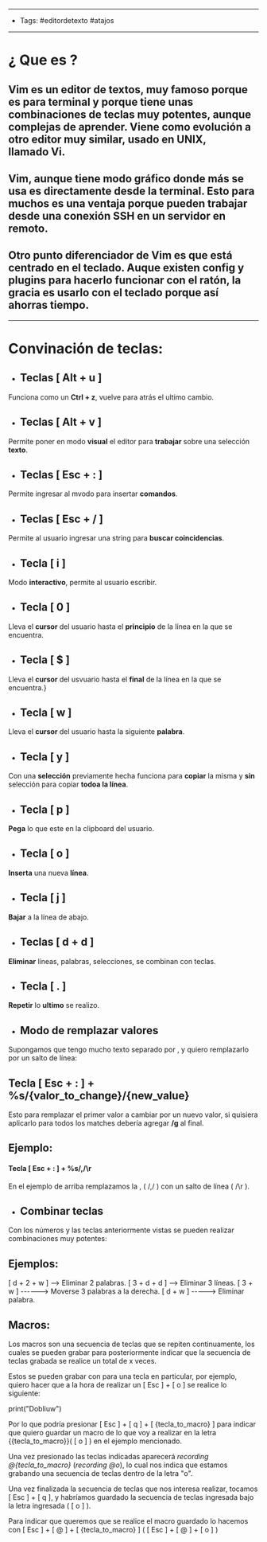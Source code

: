 -----------
- Tags: #editordetexto #atajos 
----------

# ¿ Que es ?

## Vim es un editor de textos, muy famoso porque es para terminal y porque tiene unas combinaciones de teclas muy potentes, aunque complejas de aprender. Viene como evolución a otro editor muy similar, usado en UNIX, llamado **Vi**.
## Vim, aunque tiene modo gráfico donde más se usa es directamente desde la terminal. Esto para muchos es una ventaja porque pueden trabajar desde una conexión SSH en un servidor en remoto.

## Otro punto diferenciador de Vim es que está centrado en el teclado. Auque existen config y plugins para hacerlo funcionar con el ratón, la gracia es usarlo con el teclado porque así ahorras tiempo.

----

# Convinación de teclas:


- ## Teclas [ Alt + u ]
Funciona como un **Ctrl + z**, vuelve para atrás el ultimo cambio.

- ## Teclas [ Alt + v ] 
Permite poner en modo **visual** el editor para **trabajar** sobre una selección **texto**.

- ## Teclas [ Esc + : ]
Permite ingresar al mvodo para insertar **comandos**. 

- ## Teclas [ Esc + / ] 
Permite al usuario ingresar una string para **buscar coincidencias**. 

- ## Tecla [ i ]
Modo **interactivo**, permite al usuario escribir.

- ## Tecla [ 0 ] 
Lleva el **cursor** del usuario hasta el **principio** de la línea en la que se encuentra. 

- ## Tecla [ $ ] 
Lleva el **cursor** del usvuario hasta el **final** de la línea en la que se encuentra.}

- ## Tecla [ w ]
Lleva el **cursor** del usuario hasta la siguiente **palabra**. 

- ## Tecla [ y ]
Con una **selección** previamente hecha funciona para **copiar** la misma y **sin** selección para copiar **todoa la línea**.

- ## Tecla [ p ]
**Pega** lo que este en la clipboard del usuario.

- ## Tecla [ o ]
**Inserta** una nueva **línea**.

- ## Tecla [ j ]
**Bajar** a la línea de abajo.

- ## Teclas [ d + d ]
**Eliminar** líneas, palabras, selecciones, se combinan con teclas.

- ## Tecla [ . ]
**Repetir** lo **ultimo** se realizo.

- ## Modo de remplazar valores 
Supongamos que tengo mucho texto separado por , y quiero remplazarlo por un salto de línea: 
## Tecla [ Esc + : ] +  %s/{valor_to_change}/{new_value} 
Esto para remplazar el primer valor a cambiar por un nuevo valor, si quisiera aplicarlo para todos los matches debería agregar **/g** al final.

## Ejemplo: 
#### Tecla [ Esc + : ] + %s/,/\r 
En el ejemplo de arriba remplazamos la , ( /,/ )  con un salto de línea ( /\r ). 

- ## Combinar teclas 
Con los números y las teclas anteriormente vistas se pueden realizar combinaciones muy potentes: 

## Ejemplos: 

[ d +  2  + w ] --> Eliminar 2 palabras.
[ 3 + d + d ] --> Eliminar 3 líneas.
[ 3 + w ] ------> Moverse 3 palabras a la derecha.
[ d + w ]  -----> Eliminar palabra.

## Macros: 

Los macros son una secuencia de teclas que se repiten continuamente, los cuales se pueden grabar para posteriormente indicar que la secuencia de teclas grabada se realice un total de x veces. 

Estos se pueden grabar con para una tecla en particular, por ejemplo, quiero hacer que a la hora de realizar un [ Esc ] + [ o ] se realice lo siguiente: 

print("Dobliuw")

Por lo que podría presionar [ Esc ] + [ q ] + [ {tecla_to_macro} ] para indicar que quiero guardar un macro de lo que voy a realizar en la letra {{tecla_to_macro}}( [ o ] ) en el ejemplo mencionado. 

Una vez presionado las teclas indicadas aparecerá *recording @{tecla_to_macro}* (*recording @o*), lo cual nos indica que estamos grabando una secuencia de teclas dentro de la letra "o". 

Una vez finalizada la secuencia de teclas que nos interesa realizar, tocamos [ Esc ] + [ q ], y habríamos guardado la secuencia de teclas ingresada bajo la letra ingresada ( [ o ] ). 

Para indicar que queremos que se realice el macro guardado lo hacemos con [ Esc ] + [ @ ] + [ {tecla_to_macro} ] ( [ Esc ] + [ @ ] + [ o ] )
